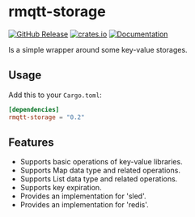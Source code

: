 # rmqtt-storage

<a href="https://github.com/rmqtt/rmqtt-storage/releases"><img alt="GitHub Release" src="https://img.shields.io/github/release/rmqtt/rmqtt-storage?color=brightgreen" /></a>
<a href="https://crates.io/crates/rmqtt-storage"><img alt="crates.io" src="https://img.shields.io/crates/v/rmqtt-storage" /></a>
<a href="https://docs.rs/rmqtt-storage"><img alt="Documentation" src="https://docs.rs/rmqtt-storage/badge.svg" /></a>


Is a simple wrapper around some key-value storages.


## Usage

Add this to your `Cargo.toml`:

```toml
[dependencies]
rmqtt-storage = "0.2"
```

## Features

- Supports basic operations of key-value libraries.
- Supports Map data type and related operations.
- Supports List data type and related operations.
- Supports key expiration.
- Provides an implementation for 'sled'.
- Provides an implementation for 'redis'.
